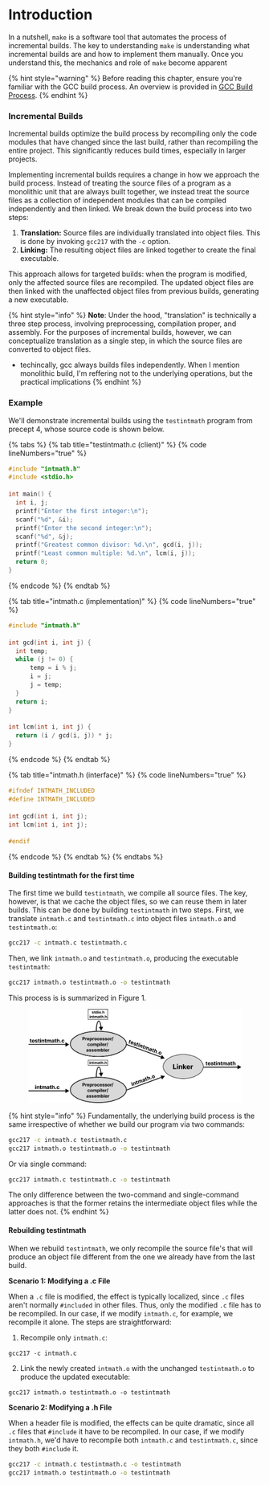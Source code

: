 # Introduction

In a nutshell, `make` is a software tool that automates the process of incremental builds. The key to understanding `make` is understanding what incremental builds are and how to implement them manually. Once you understand this, the mechanics and role of `make` become apparent

{% hint style="warning" %}
Before reading this chapter, ensure you're familiar with the GCC build process. An overview is provided in [GCC Build Process](broken-reference/).
{% endhint %}

### **Incremental Builds**

Incremental builds optimize the build process by recompiling only the code modules that have changed since the last build, rather than recompiling the entire project. This significantly reduces build times, especially in larger projects.

Implementing incremental builds requires a change in how we approach the build process. Instead of treating the source files of a program as a monolithic unit that are always built together, we instead treat the source files as a collection of independent modules that can be compiled independently and then linked. We break down the build process into two steps:

1. **Translation:** Source files are individually translated into object files. This is done by invoking `gcc217` with the `-c` option.&#x20;
2. **Linking:** The resulting object files are linked together to create the final executable.

This approach allows for targeted builds: when the program is modified, only the affected source files are recompiled. The updated object files are then linked with the unaffected object files from previous builds, generating a new executable.

{% hint style="info" %}
**Note**: Under the hood, "translation" is technically a three step process, involving preprocessing, compilation proper, and assembly. For the purposes of incremental builds, however, we can conceptualize translation as a single step, in which the source files are converted to object files.&#x20;

* techincally, gcc always builds files independently. When I mention monolithic build, I'm reffering not to the underlying operations, but the practical implications
{% endhint %}

### Example

We'll demonstrate incremental builds using the `testintmath` program from precept 4, whose source code is shown below.

{% tabs %}
{% tab title="testintmath.c (client)" %}
{% code lineNumbers="true" %}
```c
#include "intmath.h"
#include <stdio.h>

int main() {
  int i, j;
  printf("Enter the first integer:\n");
  scanf("%d", &i);
  printf("Enter the second integer:\n");
  scanf("%d", &j);
  printf("Greatest common divisor: %d.\n", gcd(i, j));
  printf("Least common multiple: %d.\n", lcm(i, j));
  return 0;
}
```
{% endcode %}
{% endtab %}

{% tab title="intmath.c (implementation)" %}
{% code lineNumbers="true" %}
```c
#include "intmath.h"

int gcd(int i, int j) {
  int temp;
  while (j != 0) {
      temp = i % j;
      i = j;
      j = temp;
  }
  return i;
}

int lcm(int i, int j) {
  return (i / gcd(i, j)) * j;
}
```
{% endcode %}
{% endtab %}

{% tab title="intmath.h (interface)" %}
{% code lineNumbers="true" %}
```c
#ifndef INTMATH_INCLUDED
#define INTMATH_INCLUDED

int gcd(int i, int j);
int lcm(int i, int j);

#endif
```
{% endcode %}
{% endtab %}
{% endtabs %}

#### Building testintmath for the first time

The first time we build `testintmath`, we compile all source files. The key, however, is that we cache the object files, so we can reuse them in later builds. This can be done by building `testintmath` in two steps. First, we translate `intmath.c` and `testintmath.c` into object files `intmath.o` and `testintmath.o`:

```bash
gcc217 -c intmath.c testintmath.c 
```

Then, we link `intmath.o` and `testintmath.o`, producing the executable `testintmath`:

```bash
gcc217 intmath.o testintmath.o -o testintmath
```

This process is is summarized in Figure 1.

<figure><img src="../.gitbook/assets/Group 147 (4).png" alt="" width="563"><figcaption></figcaption></figure>

{% hint style="info" %}
Fundamentally, the underlying build process is the same irrespective of whether we build our program via two commands:

```bash
gcc217 -c intmath.c testintmath.c
gcc217 intmath.o testintmath.o -o testintmath
```

Or via single command:

```bash
gcc217 intmath.c testintmath.c -o testintmath
```

The only difference between the two-command and single-command approaches is that the former retains the intermediate object files while the latter does not.&#x20;
{% endhint %}

#### Rebuilding testintmath

When we rebuild `testintmath`, we only recompile the source file's that will produce an object file different from the one we already have from the last build.&#x20;

**Scenario 1: Modifying a .c File**

When a `.c` file is modified, the effect is typically localized, since `.c` files aren't normally `#included` in other files. Thus, only the modified `.c` file has to be recompiled. In our case, if we modify `intmath.c`, for example, we recompile it alone. The steps are straightforward:

1. Recompile only `intmath.c`:

```
gcc217 -c intmath.c
```

2. Link the newly created `intmath.o` with the unchanged `testintmath.o` to produce the updated executable:&#x20;

```
gcc217 intmath.o testintmath.o -o testintmath
```

**Scenario 2: Modifying a .h File**

When a header file is modified, the effects can be quite dramatic, since all `.c` files that `#include` it have to be recompiled. In our case, if we modify `intmath.h`, we'd have to recompile both `intmath.c` and `testintmath.c`, since they both `#include` it.&#x20;

```bash
gcc217 -c intmath.c testintmath.c -o testintmath
gcc217 intmath.o testintmath.o -o testintmath
```
